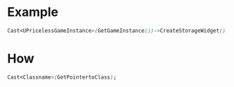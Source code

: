 # Example
```css
Cast<UPricelessGameInstance>(GetGameInstance())->CreateStorageWidget(); 
```
# How
```css
Cast<Classname>(GetPointertoClass);
```
